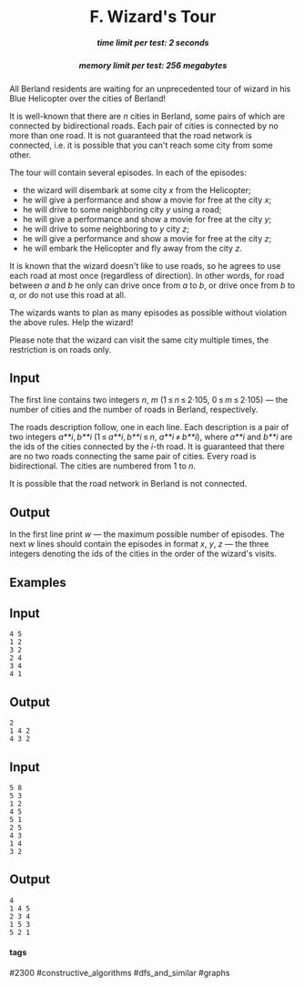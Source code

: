<h1 style='text-align: center;'> F. Wizard's Tour</h1>

<h5 style='text-align: center;'>time limit per test: 2 seconds</h5>
<h5 style='text-align: center;'>memory limit per test: 256 megabytes</h5>

All Berland residents are waiting for an unprecedented tour of wizard in his Blue Helicopter over the cities of Berland!

It is well-known that there are *n* cities in Berland, some pairs of which are connected by bidirectional roads. Each pair of cities is connected by no more than one road. It is not guaranteed that the road network is connected, i.e. it is possible that you can't reach some city from some other.

The tour will contain several episodes. In each of the episodes:

* the wizard will disembark at some city *x* from the Helicopter;
* he will give a performance and show a movie for free at the city *x*;
* he will drive to some neighboring city *y* using a road;
* he will give a performance and show a movie for free at the city *y*;
* he will drive to some neighboring to *y* city *z*;
* he will give a performance and show a movie for free at the city *z*;
* he will embark the Helicopter and fly away from the city *z*.

It is known that the wizard doesn't like to use roads, so he agrees to use each road at most once (regardless of direction). In other words, for road between *a* and *b* he only can drive once from *a* to *b*, or drive once from *b* to *a*, or do not use this road at all.

The wizards wants to plan as many episodes as possible without violation the above rules. Help the wizard!

Please note that the wizard can visit the same city multiple times, the restriction is on roads only.

## Input

The first line contains two integers *n*, *m* (1 ≤ *n* ≤ 2·105, 0 ≤ *m* ≤ 2·105) — the number of cities and the number of roads in Berland, respectively.

The roads description follow, one in each line. Each description is a pair of two integers *a**i*, *b**i* (1 ≤ *a**i*, *b**i* ≤ *n*, *a**i* ≠ *b**i*), where *a**i* and *b**i* are the ids of the cities connected by the *i*-th road. It is guaranteed that there are no two roads connecting the same pair of cities. Every road is bidirectional. The cities are numbered from 1 to *n*.

It is possible that the road network in Berland is not connected.

## Output

In the first line print *w* — the maximum possible number of episodes. The next *w* lines should contain the episodes in format *x*, *y*, *z* — the three integers denoting the ids of the cities in the order of the wizard's visits.

## Examples

## Input


```
4 5  
1 2  
3 2  
2 4  
3 4  
4 1  

```
## Output


```
2  
1 4 2  
4 3 2  

```
## Input


```
5 8  
5 3  
1 2  
4 5  
5 1  
2 5  
4 3  
1 4  
3 2  

```
## Output


```
4  
1 4 5  
2 3 4  
1 5 3  
5 2 1  

```


#### tags 

#2300 #constructive_algorithms #dfs_and_similar #graphs 